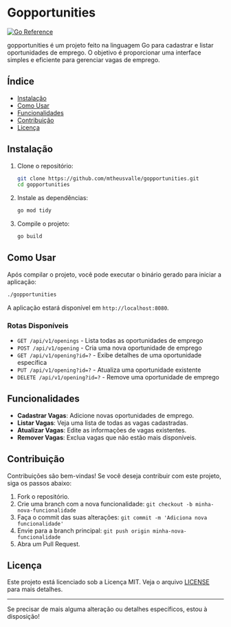 # Gopportunities

[![Go Reference](https://pkg.go.dev/badge/golang.org/x/example.svg)](https://pkg.go.dev/golang.org/x/example)

gopportunities é um projeto feito na linguagem Go para cadastrar e listar oportunidades de emprego. O objetivo é proporcionar uma interface simples e eficiente para gerenciar vagas de emprego.

## Índice

- [Instalação](#instalação)
- [Como Usar](#como-usar)
- [Funcionalidades](#funcionalidades)
- [Contribuição](#contribuição)
- [Licença](#licença)

## Instalação

1. Clone o repositório:

    ```bash
    git clone https://github.com/mtheusvalle/gopportunities.git
    cd gopportunities
    ```

2. Instale as dependências:

    ```bash
    go mod tidy
    ```

3. Compile o projeto:

    ```bash
    go build
    ```

## Como Usar

Após compilar o projeto, você pode executar o binário gerado para iniciar a aplicação:

```bash
./gopportunities
```

A aplicação estará disponível em `http://localhost:8080`.

### Rotas Disponíveis

- `GET /api/v1/openings` - Lista todas as oportunidades de emprego
- `POST /api/v1/opening` - Cria uma nova oportunidade de emprego
- `GET /api/v1/opening?id=?` - Exibe detalhes de uma oportunidade específica
- `PUT /api/v1/opening?id=?` - Atualiza uma oportunidade existente
- `DELETE /api/v1/opening?id=?` - Remove uma oportunidade de emprego

## Funcionalidades

- **Cadastrar Vagas**: Adicione novas oportunidades de emprego.
- **Listar Vagas**: Veja uma lista de todas as vagas cadastradas.
- **Atualizar Vagas**: Edite as informações de vagas existentes.
- **Remover Vagas**: Exclua vagas que não estão mais disponíveis.

## Contribuição

Contribuições são bem-vindas! Se você deseja contribuir com este projeto, siga os passos abaixo:

1. Fork o repositório.
2. Crie uma branch com a nova funcionalidade: `git checkout -b minha-nova-funcionalidade`
3. Faça o commit das suas alterações: `git commit -m 'Adiciona nova funcionalidade'`
4. Envie para a branch principal: `git push origin minha-nova-funcionalidade`
5. Abra um Pull Request.

## Licença

Este projeto está licenciado sob a Licença MIT. Veja o arquivo [LICENSE](LICENSE) para mais detalhes.

---

Se precisar de mais alguma alteração ou detalhes específicos, estou à disposição!
